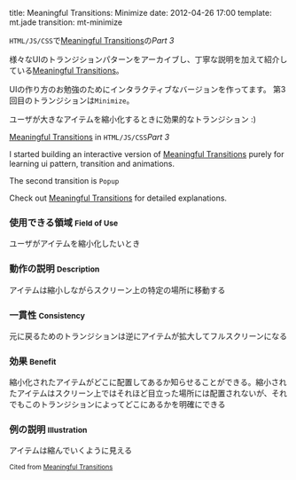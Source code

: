 title: Meaningful Transitions: Minimize
date: 2012-04-26 17:00
template: mt.jade
transition: mt-minimize

<!-- ja#1 -->

`HTML/JS/CSS`で[Meaningful Transitions]の*Part 3*

様々なUIのトランジションパターンをアーカイブし、丁寧な説明を加えて紹介している[Meaningful Transitions]。

UIの作り方のお勉強のためにインタラクティブなバージョンを作ってます。
第3回目のトランジションは`Minimize`。

ユーザが大きなアイテムを縮小化するときに効果的なトランジション :)

<span class="more"></span>

<!-- /ja -->

<!-- en#1 -->

[Meaningful Transitions] in `HTML/JS/CSS`*Part 3*

I started building an interactive version of [Meaningful Transitions] purely for learning ui pattern, transition and animations. 

The second transition is `Popup`

Check out [Meaningful Transitions] for detailed explanations.

<!-- /en -->


<div id="mt-minimize" class="mt-transition" data-title="Minimize">
</div>

<!-- ja -->

### 使用できる領域 <small>Field of Use</small>
ユーザがアイテムを縮小化したいとき

### 動作の説明 <small>Description</small>
アイテムは縮小しながらスクリーン上の特定の場所に移動する

### 一貫性 <small>Consistency</small>
元に戻るためのトランジションは逆にアイテムが拡大してフルスクリーンになる

### 効果 <small>Benefit</small>
縮小化されたアイテムがどこに配置してあるか知らせることができる。縮小されたアイテムはスクリーン上ではそれほど目立った場所には配置されないが、それでもこのトランジションによってどこにあるかを明確にできる

### 例の説明 <small>Illustration</small>
アイテムは縮んでいくように見える

<!-- /ja -->

<small>Cited from [Meaningful Transitions]</small>

[Meaningful Transitions]: http://www.ui-transitions.com/
